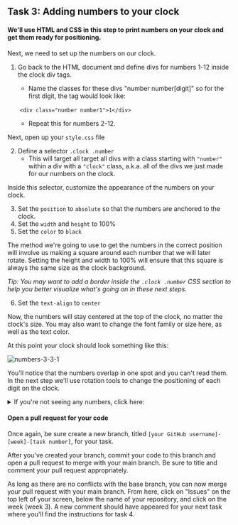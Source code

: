 ## Task 3: Adding numbers to your clock

#### We'll use HTML and CSS in this step to print numbers on your clock and get them ready for positioning.

Next, we need to set up the numbers on our clock. 

1. Go back to the HTML document and define divs for numbers 1-12 inside the clock div tags. 

   - Name the classes for these divs "number number[digit]" so for the first digit, the tag would look like: 

   ​		`<div class="number number1">1</div>`

   - Repeat this for numbers 2-12.

Next, open up your `style.css` file 

2. Define a selector `.clock .number` 
   - This will target all target all divs with a class starting with `"number"` within a div with a `"clock"` class, a.k.a. all of the divs we just made for our numbers on the clock.

Inside this selector, customize the appearance of the numbers on your clock. 

3. Set the `position` to `absolute` so that the numbers are anchored to the clock.  
4. Set the `width` and `height` to 100%
5. Set the `color` to `black`

The method we're going to use to get the numbers in the correct position will involve us making a square around each number that we will later rotate.  Setting the height and width to 100% will ensure that this square is always the same size as the clock background.

*Tip: You may want to add a border inside the `.clock .number` CSS section to help you better visualize what's going on in these next steps.*

6. Set the `text-align` to `center` 

Now, the numbers will stay centered at the top of the clock, no matter the clock's size. You may also want to change the font family or size here, as well as the text color.

At this point your clock should look something like this:

![numbers-3-3-1](https://user-images.githubusercontent.com/32557138/106408744-0b304f80-640d-11eb-8107-97c06f9dab8c.png)

You'll notice that the numbers overlap in one spot and you can't read them.  In the next step we'll use rotation tools to change the positioning of each digit on the clock.

 <details><summary>If you're not seeing any numbers, click here: </summary>
<p>

In your CSS file:

```css
.clock .number{
    position: absolute;
    width: 100%;
    height: 100%;
    text-align: center;
    color: black;
}
```

In your HTML file:

```html
<div class="clock" id="clock">
		<div class="number number1">1</div>
		<div class="number number2">2</div>
		<div class="number number3">3</div>
		<div class="number number4">4</div>
		<div class="number number5">5</div>
		<div class="number number6">6</div>
		<div class="number number7">7</div>
		<div class="number number8">8</div>
		<div class="number number9">9</div>
		<div class="number number10">10</div>
		<div class="number number11">11</div>
		<div class="number number12">12</div>
	</div>
```

</p>
</details>

#### Open a pull request for your code

Once again, be sure create a new branch, titled `[your GitHub username]-[week]-[task number]`, for your task. 

After you've created your branch, commit your code to this branch and open a pull request to merge with your main branch.  Be sure to title and comment your pull request appropriately.

As long as there are no conflicts with the base branch, you can now merge your pull request with your main branch. From here, click on "Issues" on the top left of your screen, below the name of your repository, and click on the week (week 3). A new comment should have appeared for your next task where you'll find the instructions for task 4.
